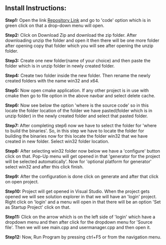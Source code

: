## Install Instructions:

__Step1:__ Open the link [Repository Link](https://github.com/rpVishal/LoginPage) and go to 'code' option which is in green click on that a drop-down menu will open.

__Step2:__ Click on Download Zip and download the zip folder. After downloading unzip the folder and open it then there will be one more folder after opening copy that folder which you will see after opening the unzip folder.

__Step3:__ Create one new folder(name of your choice) and then paste the folder which is in unzip folder in newly created folder.

__Step4:__ Create two folder inside the new folder. Then rename the newly created folders with the name win32 and x64.

__Step5:__ Now open cmake application. If any other project is in use with cmake then go to file option in the above navbar and select delete cache.

__Step6:__ Now see below the option 'where is the source code' so in this locate the folder location of the folder we have pasted(folder which is in unzip folder) in the newly created folder and select that pasted folder.

__Step7:__ After completing step6 now we have to select the folder for 'where to build the binaries'. So, in this step we have to locate the folder for building the binaries now for this locate the folder win32 that we have created in new folder. Select win32 folder location.

__Step8:__ After selecting win32 folder now below we have a 'configure' button click on that. Pop-Up menu will get opened in that 'generator for the project will be selected automatically'. Now for 'optional platform for generator' select win32 and after this click finish.

__Step9:__ After the configuration is done click on generate and after that click on open project.

__Step10:__ Project will get opened in Visual Studio. When the project gets opened we will see solution explorer in that we will have an 'login' project. Right click on 'login' and a menu will open in that there will be an option 'Set as Startup Project' click on that.

__Step11:__ Click on the arrow which is on the left side of 'login' which have a dropdown menu and then after click for the dropdown menu for 'Source file'. Then we will see main.cpp and usermanager.cpp and then open it.

__Step12:__ Now, Run Program by pressing ctrl+F5 or from the navigation menu.
